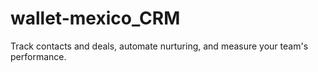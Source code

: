 # wallet-mexico_CRM

Track contacts and deals, automate nurturing, and measure your team's performance.
